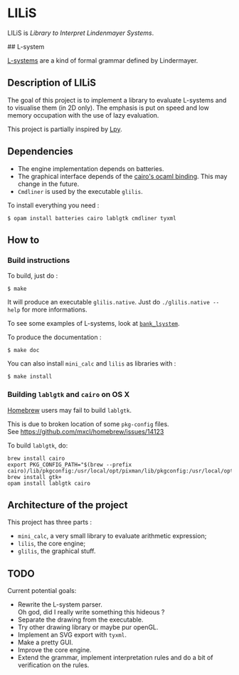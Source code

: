 # LILiS

LILiS is *Library to Interpret Lindenmayer Systems*.

## L-system

[L-systems](http://en.wikipedia.org/wiki/L-system) are a kind of formal grammar defined by Lindermayer.


## Description of LILiS

The goal of this project is to implement a library to evaluate L-systems and to visualise them (in 2D only).
The emphasis is put on speed and low memory occupation with the use of lazy evaluation.

This project is partially inspired by [Lpy](http://openalea.gforge.inria.fr/dokuwiki/doku.php?id=packages:vplants:lpy:main).

## Dependencies

- The engine implementation depends on batteries.
- The graphical interface depends of the [cairo's ocaml binding](https://forge.ocamlcore.org/projects/cairo/).
  This may change in the future.
- `Cmdliner` is used by the executable `glilis`.

To install everything you need :

	$ opam install batteries cairo lablgtk cmdliner tyxml

## How to

### Build instructions

To build, just do :

	$ make

It will produce an executable `glilis.native`. Just do `./glilis.native --help` for more informations.

To see some examples of L-systems, look at [`bank_lsystem`](bank_lsystem).

To produce the documentation :

	$ make doc

You can also install `mini_calc` and `lilis` as libraries with :

	$ make install

### Building `lablgtk` and `cairo` on OS X

[Homebrew](http://mxcl.github.io/homebrew/) users may fail to build `lablgtk`.

This is due to broken location of some `pkg-config` files.  
See <https://github.com/mxcl/homebrew/issues/14123>

To build `lablgtk`, do:

	brew install cairo
	export PKG_CONFIG_PATH="$(brew --prefix cairo)/lib/pkgconfig:/usr/local/opt/pixman/lib/pkgconfig:/usr/local/opt/fontconfig/lib/pkgconfig:/usr/local/opt/freetype/lib/pkgconfig:/usr/local/opt/libpng/lib/pkgconfig:/usr/X11/lib/pkgconfig"
	brew install gtk+
	opam install lablgtk cairo

## Architecture of the project

This project has three parts :
- `mini_calc`, a very small library to evaluate arithmetic expression;
- `lilis`, the core engine;
- `glilis`, the graphical stuff.

## TODO

Current potential goals:

- Rewrite the L-system parser.  
  Oh god, did I really write something this hideous ?
- Separate the drawing from the executable.
- Try other drawing library or maybe pur openGL.
- Implement an SVG export with `tyxml`.
- Make a pretty GUI.
- Improve the core engine.
- Extend the grammar, implement interpretation rules and do a bit of verification on the rules.
